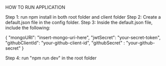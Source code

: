 HOW TO RUN APPLICATION

Step 1: run npm install in both root folder and client folder
Step 2: Create a default.json file in the config folder. 
Step 3: Inside the default.json file, include the following:

{
    "mongoURI": "insert-mongo-uri-here",
    "jwtSecret": "your-secret-token",
    "githubClientId": "your-github-client-id",
    "githubSecret" : "your-github-secret"
}

Step 4: run "npm run dev" in the root folder
